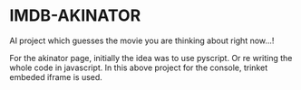 # IMDB-AKINATOR
AI project which guesses the movie you are thinking about right now...!

For the akinator page, initially the idea was to use pyscript.
Or re writing the whole code in javascript.
In this above project for the console, trinket embeded iframe is used.
